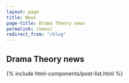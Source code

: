 ```yaml
---
layout: page
title: News
page-title: Drama Theory news
permalink: /news/
redirect_from: "/blog"
---
```


<h2>Drama Theory news</h2>
{% include html-components/post-list.html %}
